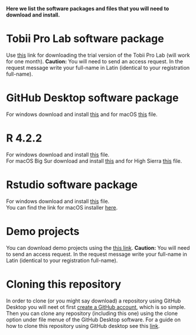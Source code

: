 **Here we list the software packages and files that you will need to download and install.**
# Tobii Pro Lab software package
Use [this](https://drive.google.com/file/d/1ok5ALOYDoUTw05rorN5DiLSsSdmTrriE/view?usp=share_link) link for downloading the trial version of the Tobii Pro Lab (will work for one month).
**Caution:** You will need to send an access request. In the request message write your full-name in Latin (identical to your registration full-name).

# GitHub Desktop software package
For windows download and install [this](https://central.github.com/deployments/desktop/desktop/latest/win32) and for macOS [this](https://central.github.com/deployments/desktop/desktop/latest/darwin) file.

# R 4.2.2 
For windows download and install [this](https://cran.rstudio.com/bin/windows/base/R-4.2.2-win.exe) file.<br>
For macOS Big Sur download and install [this](https://cran.rstudio.com/bin/macosx/big-sur-arm64/base/R-4.2.2-arm64.pkg) and for High Sierra [this](https://cran.rstudio.com/bin/macosx/base/R-4.2.2.pkg) file.

# Rstudio software package 
For windows download and install [this](https://download1.rstudio.org/electron/windows/RStudio-2022.12.0-353.exe) file.<br>
You can find the link for macOS installer [here](https://posit.co/download/rstudio-desktop/). 

# Demo projects
You can download demo projects using the [this link](https://drive.google.com/drive/folders/1Xkv60ouUshc9Wv50oEPDQ1L320UB9PmY?usp=share_link). 
**Caution:** You will need to send an access request. In the request message write your full-name in Latin (identical to your registration full-name).

# Cloning this repository
In order to clone (or you might say download) a repository using GitHub Desktop you will neet ot first [create a GitHub account](https://github.com/signup?ref_cta=Sign+up&ref_loc=header+logged+out&ref_page=%2F&source=header-home), which is so simple. Then you can clone any repository (including this one) using the clone option under file menue of the GitHub Desktop software.  For a guide on how to clone this repository using GitHub desktop see this [link](https://docs.github.com/en/desktop/contributing-and-collaborating-using-github-desktop/adding-and-cloning-repositories/cloning-and-forking-repositories-from-github-desktop).
